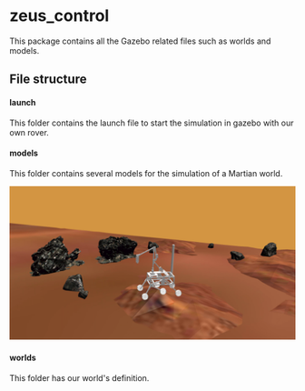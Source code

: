 # zeus_control

This package contains all the Gazebo related files such as worlds and models.

## File structure

#### launch
This folder contains the launch file to start the simulation in gazebo with our own rover.

#### models
This folder contains several models for the simulation of a Martian world.

<img src="imgs/martian_world.png" width="800">


#### worlds
This folder has our world's definition.




